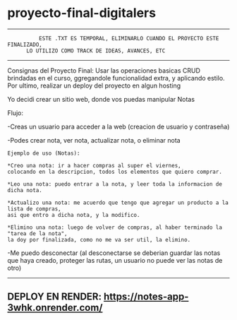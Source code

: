 # proyecto-final-digitalers

--------------------------------------------------------------------------------------------------
	          ESTE .TXT ES TEMPORAL, ELIMINARLO CUANDO EL PROYECTO ESTE FINALIZADO,
		  LO UTILIZO COMO TRACK DE IDEAS, AVANCES, ETC
--------------------------------------------------------------------------------------------------
Consignas del Proyecto Final:
Usar las operaciones basicas CRUD brindadas en el curso,
ggregandole funcionalidad extra, y aplicando estilo.
Por ultimo, realizar un deploy del proyecto en algun hosting

Yo decidi crear un sitio web, donde vos puedas manipular Notas

Flujo:

-Creas un usuario para acceder a la web (creacion de usuario y contraseña)

-Podes crear nota, ver nota, actualizar nota, o eliminar nota

	Ejemplo de uso (Notas):

 	*Creo una nota: ir a hacer compras al super el viernes,
	colocando en la descripcion, todos los elementos que quiero comprar.
	
	*Leo una nota: puedo entrar a la nota, y leer toda la informacion de dicha nota.
	
	*Actualizo una nota: me acuerdo que tengo que agregar un producto a la lista de compras,
	asi que entro a dicha nota, y la modifico.
	
	*Elimino una nota: luego de volver de compras, al haber terminado la "tarea de la nota", 
	la doy por finalizada, como no me va ser util, la elimino.

-Me puedo desconectar (al desconectarse se deberian guardar las notas que haya creado, proteger las rutas,
un usuario no puede ver las notas de otro)

-------------------------------------
DEPLOY EN RENDER: 
https://notes-app-3whk.onrender.com/
-------------------------------------
